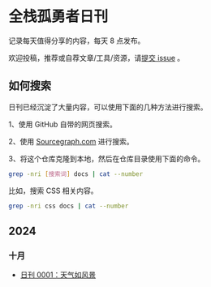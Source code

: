 # 全栈孤勇者日刊

记录每天值得分享的内容，每天 8 点发布。

欢迎投稿，推荐或自荐文章/工具/资源，请[提交 issue](https://github.com/fullstackren/daily/issues) 。

## 如何搜索

日刊已经沉淀了大量内容，可以使用下面的几种方法进行搜索。

1、使用 GitHub 自带的网页搜索。

2、使用 [Sourcegraph.com](https://sourcegraph.com/github.com/fullstackren/daily) 进行搜索。

3、将这个仓库克隆到本地，然后在仓库目录使用下面的命令。

```bash
grep -nri [搜索词] docs | cat --number
```

比如，搜索 CSS 相关内容。

```bash
grep -nri css docs | cat --number
```

## 2024

### 十月

- [日刊 0001：天气如风景](docs/issue-0001.md)
